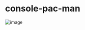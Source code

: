 # console-pac-man
 
![image](https://user-images.githubusercontent.com/66317048/205673043-8ac4223d-02b2-42be-aace-f6e05438d6c0.png)
